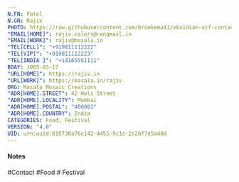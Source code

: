 ```yaml
---
N.FN: Patel
N.GN: Rajiv
PHOTO: https://raw.githubusercontent.com/broekema41/obsidian-vcf-contacts/refs/heads/master/assets/demo-data/avatars/avatar11.jpg
"EMAIL[HOME]": rajiv.colors@rangmail.in
"EMAIL[WORK]": rajiv@masala.in
"TEL[CELL]": "+919811112222"
"TEL[VIP]": "+919811112223"
"TEL[INDIA ]": "+14165551111"
BDAY: 1985-03-17
"URL[HOME]": https://rajiv.in
"URL[WORK]": https://masala.in/rajiv
ORG: Masala Mosaic Creations
"ADR[HOME].STREET": 42 Holi Street
"ADR[HOME].LOCALITY": Mumbai
"ADR[HOME].POSTAL": "400001"
"ADR[HOME].COUNTRY": India
CATEGORIES: Food, Festival
VERSION: "4.0"
UID: urn:uuid:019730a76c142-4455-9c1c-2c2bf7e5a40d
---
```

#### Notes



#Contact #Food # Festival
